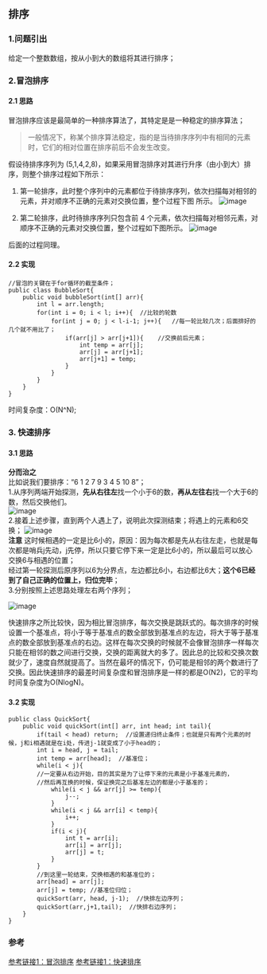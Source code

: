 ## 排序
### 1.问题引出
给定一个整数数组，按从小到大的数组将其进行排序；
### 2.冒泡排序
#### 2.1 思路
冒泡排序应该是最简单的一种排序算法了，其特定是是一种稳定的排序算法；
> 一般情况下，称某个排序算法稳定，指的是当待排序序列中有相同的元素时，它们的相对位置在排序前后不会发生改变。     

假设待排序序列为 (5,1,4,2,8)，如果采用冒泡排序对其进行升序（由小到大）排序，则整个排序过程如下所示：
1) 第一轮排序，此时整个序列中的元素都位于待排序序列，依次扫描每对相邻的元素，并对顺序不正确的元素对交换位置，整个过程下图 所示。
![image](https://note.youdao.com/yws/public/resource/a722a92c72e7cb885c12c81a64b4878f/xmlnote/A8939DEBDF4E425EAB3D4404186CF895/15987)

2) 第二轮排序，此时待排序序列只包含前 4 个元素，依次扫描每对相邻元素，对顺序不正确的元素对交换位置，整个过程如下图所示。
![image](https://note.youdao.com/yws/public/resource/a722a92c72e7cb885c12c81a64b4878f/xmlnote/2E2BD091E1CA4ED6B707189985B73029/15986)

后面的过程同理。
#### 2.2 实现
```
//冒泡的关键在于for循环的截至条件；
public class BubbleSort{
    public void bubbleSort(int[] arr){
        int l = arr.length;
        for(int i = 0; i < l; i++){  //比较的轮数
            for(int j = 0; j < l-i-1; j++){   //每一轮比较几次；后面排好的几个就不用比了；
                if(arr[j] > arr[j+1]){    //交换前后元素；
                    int temp = arr[j];
                    arr[j] = arr[j+1];
                    arr[j+1] = temp;
                }
            }
        }
    }
}

```
时间复杂度：O(N^N);
### 3. 快速排序
#### 3.1 思路
**分而治之**    
比如说我们要排序：“6 1 2 7 9 3 4 5 10 8”；     
1.从序列两端开始探测，**先从右往左**找一个小于6的数，**再从左往右**找一个大于6的数，然后交换他们。    
![image](https://img-blog.csdn.net/20150810105908580)     
2.接着上述步骤，直到两个人遇上了，说明此次探测结束；将遇上的元素和6交换；
![image](https://img-blog.csdn.net/20150810110000025)     
**注意** 这时候相遇的一定是比6小的，原因：因为每次都是先从右往左走，也就是每次都是哨兵j先动，j先停，所以只要它停下来一定是比6小的，所以最后可以放心交换6与相遇的位置；  
经过第一轮探测后原序列以6为分界点，左边都比6小，右边都比6大；**这个6已经到了自己正确的位置上，归位完毕**；     
3.分别按照上述思路处理左右两个序列；

![image](https://img-blog.csdn.net/20150810110155861)

快速排序之所比较快，因为相比冒泡排序，每次交换是跳跃式的。每次排序的时候设置一个基准点，将小于等于基准点的数全部放到基准点的左边，将大于等于基准点的数全部放到基准点的右边。这样在每次交换的时候就不会像冒泡排序一样每次只能在相邻的数之间进行交换，交换的距离就大的多了。因此总的比较和交换次数就少了，速度自然就提高了。当然在最坏的情况下，仍可能是相邻的两个数进行了交换。因此快速排序的最差时间复杂度和冒泡排序是一样的都是O(N2)，它的平均时间复杂度为O(NlogN)。
#### 3.2 实现
```
public class QuickSort{
    public void quickSort(int[] arr, int head; int tail){
        if(tail < head) return;  //设置递归终止条件；也就是只有两个元素的时候，j和i相遇就是在i处，传进j-1就变成了小于head的；
        int i = head, j = tail;
        int temp = arr[head];  //基准位；
        while(i < j){
        //一定要从右边开始，目的其实是为了让停下来的元素是小于基准元素的，
        //然后再互换的时候，保证换完之后基准左边的都是小于基准的；
            while(i < j && arr[j] >= temp){ 
                j--;
            }
            while(i < j && arr[i] < temp){
                i++;
            }
            if(i < j){
                int t = arr[i];
                arr[i] = arr[j];
                arr[j] = t;
            }
        }
        //到这里一轮结束，交换相遇的和基准位的；
        arr[head] = arr[j];   
        arr[j] = temp; //基准位归位；
        quickSort(arr, head, j-1);  //快排左边序列；
        quickSort(arr,j+1,tail);  //快排右边序列；
    }
}
```
### 参考
[参考链接1：冒泡排序](http://c.biancheng.net/view/6506.html)
[参考链接1：快速排序](https://blog.csdn.net/u014241071/article/details/81565148?utm_medium=distribute.pc_relevant.none-task-blog-baidujs_baidulandingword-4&spm=1001.2101.3001.4242)
